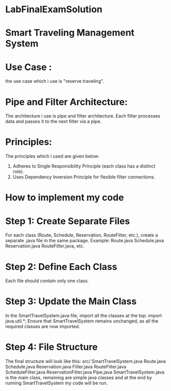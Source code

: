 # LabFinalExamSolution
# Smart Traveling Management System 
# Use Case :
the use case which i use is "reserve traveling". 
# Pipe and Filter Architecture:
The architecture i use is pipe and filter architecture.
Each filter processes data and passes it to the next filter via a pipe.
# Principles:
The principles which i used are given below:
1. Adheres to Single Responsibility Principle (each class has a distinct role).
2. Uses Dependency Inversion Principle for flexible filter connections.
# How to implement my code 
# Step 1: Create Separate Files
For each class (Route, Schedule, Reservation, RouteFilter, etc.), create a separate .java file in the same package.
Example:
Route.java
Schedule.java
Reservation.java
RouteFilter.java, etc.
# Step 2: Define Each Class
Each file should contain only one class.
# Step 3: Update the Main Class
In the SmartTravelSystem.java file, import all the classes at the top:
import java.util.*;
Ensure that SmartTravelSystem remains unchanged, as all the required classes are now imported.
# Step 4: File Structure
The final structure will look like this:
src/
  SmartTravelSystem.java
  Route.java
  Schedule.java
  Reservation.java
  Filter.java
  RouteFilter.java
  ScheduleFilter.java
  ReservationFilter.java
  Pipe.java
SmartTravelSystem.java is the main class, remaining are simple java classes and at the end by running SmartTravelSystem my code will be run. 

